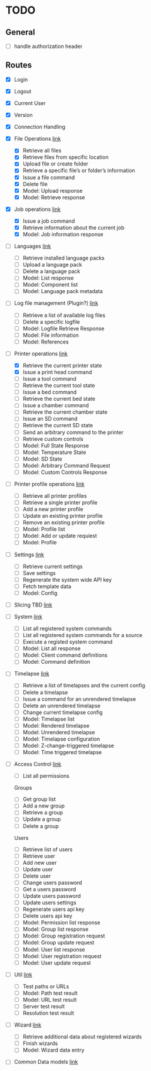 # TODO

## General

- [ ] handle authorization header

## Routes

- [x] Login
- [x] Logout
- [x] Current User
- [x] Version
- [x] Connection Handling
- [x] File Operations [link](https://docs.octoprint.org/en/master/api/files.html)
  - [x] Retrieve all files
  - [x] Retrieve files from specific location
  - [x] Upload file or create folder
  - [x] Retrieve a specific file’s or folder’s information
  - [x] Issue a file command
  - [x] Delete file
  - [x] Model: Upload response
  - [x] Model: Retrieve response
- [x] Job operations [link](https://docs.octoprint.org/en/master/api/job.html)
  - [x] Issue a job command
  - [x] Retrieve information about the current job
  - [x] Model: Job information response
- [ ] Languages [link](https://docs.octoprint.org/en/master/api/languages.html)
  - [ ] Retrieve installed language packs
  - [ ] Upload a language pack
  - [ ] Delete a language pack
  - [ ] Model: List response
  - [ ] Model: Component list
  - [ ] Model: Language pack metadata
- [ ] Log file management (Plugin?) [link](https://docs.octoprint.org/en/master/bundledplugins/logging.html#sec-bundledplugins-logging-api)
  - [ ] Retrieve a list of available log files
  - [ ] Delete a specific logfile
  - [ ] Model: Logfile Retrieve Response
  - [ ] Model: File information
  - [ ] Model: References
- [ ] Printer operations [link](https://docs.octoprint.org/en/master/api/printer.html)
  - [x] Retrieve the current printer state
  - [x] Issue a print head command
  - [ ] Issue a tool command
  - [ ] Retrieve the current tool state
  - [ ] Issue a bed command
  - [ ] Retrieve the current bed state
  - [ ] Issue a chamber command
  - [ ] Retrieve the current chamber state
  - [ ] Issue an SD command
  - [ ] Retrieve the current SD state
  - [ ] Send an arbitrary command to the printer
  - [ ] Retrieve custom controls
  - [ ] Model: Full State Response
  - [ ] Model: Temperature State
  - [ ] Model: SD State
  - [ ] Model: Arbitrary Command Request
  - [ ] Model: Custom Controls Response
- [ ] Printer profile operations [link](https://docs.octoprint.org/en/master/api/printerprofiles.html)
  - [ ] Retrieve all printer profiles
  - [ ] Retrieve a single printer profile
  - [ ] Add a new printer profile
  - [ ] Update an existing printer profile
  - [ ] Remove an existing printer profile
  - [ ] Model: Profile list
  - [ ] Model: Add or update requiest
  - [ ] Model: Profile
- [ ] Settings [link](https://docs.octoprint.org/en/master/api/settings.html)
  - [ ] Retrieve current settings
  - [ ] Save settings
  - [ ] Regenerate the system wide API key
  - [ ] Fetch template data
  - [ ] Model: Config
- [ ] Slicing TBD [link](https://docs.octoprint.org/en/master/api/slicing.html)
- [ ] System [link](https://docs.octoprint.org/en/master/api/system.html)
  - [ ] List all registered system commands
  - [ ] List all registered system commands for a source
  - [ ] Execute a registed system command
  - [ ] Model: List all response
  - [ ] Model: Client command definitions
  - [ ] Model: Command definition
- [ ] Timelapse [link](https://docs.octoprint.org/en/master/api/timelapse.html)
  - [ ] Retrieve a list of timelapses and the current config
  - [ ] Delete a timelapse
  - [ ] Issue a command for an unrendered timelapse
  - [ ] Delete an unrendered timelapse
  - [ ] Change current timelapse config
  - [ ] Model: Timelapse list
  - [ ] Model: Rendered timelapse
  - [ ] Model: Unrendered timelapse
  - [ ] Model: Timelapse configuration
  - [ ] Model: Z-change-triggered timelapse
  - [ ] Model: Time triggered timelapse
- [ ] Access Control [link](https://docs.octoprint.org/en/master/api/access.html)
  - [ ] List all permissions
  
  Groups

  - [ ] Get group list
  - [ ] Add a new group
  - [ ] Retrieve a group
  - [ ] Update a group
  - [ ] Delete a group
  
  Users
  
  - [ ] Retrieve list of users
  - [ ] Retrieve user
  - [ ] Add new user
  - [ ] Update user
  - [ ] Delete user
  - [ ] Change users password
  - [ ] Get a users password
  - [ ] Update users password
  - [ ] Update users settings
  - [ ] Regenerate users api key
  - [ ] Delete users api key
  - [ ] Model: Permission list response
  - [ ] Model: Group list response
  - [ ] Model: Group registration request
  - [ ] Model: Group update request
  - [ ] Model: User list response
  - [ ] Model: User registration request
  - [ ] Model: User update request
- [ ] Util [link](https://docs.octoprint.org/en/master/api/util.html)
  - [ ] Test paths or URLs
  - [ ] Model: Path test result
  - [ ] Model: URL test result
  - [ ] Server test result
  - [ ] Resolution test result
- [ ] Wizard [link](https://docs.octoprint.org/en/master/api/wizard.html)
  - [ ] Retrieve additional data about registered wizards
  - [ ] Finish wizards
  - [ ] Model: Wizard data entry
- [ ] Common Data models [link](https://docs.octoprint.org/en/master/api/datamodel.html)
